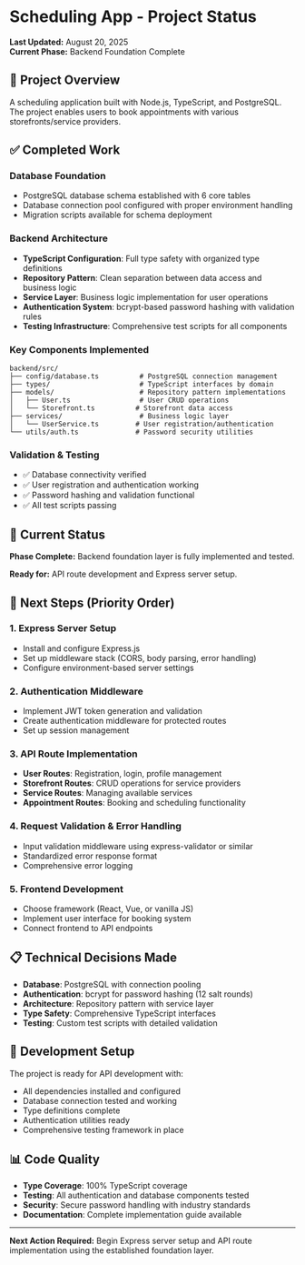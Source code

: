 # Scheduling App - Project Status

**Last Updated:** August 20, 2025  
**Current Phase:** Backend Foundation Complete

## 🎯 Project Overview

A scheduling application built with Node.js, TypeScript, and PostgreSQL. The project enables users to book appointments with various storefronts/service providers.

## ✅ Completed Work

### Database Foundation
- PostgreSQL database schema established with 6 core tables
- Database connection pool configured with proper environment handling
- Migration scripts available for schema deployment

### Backend Architecture
- **TypeScript Configuration**: Full type safety with organized type definitions
- **Repository Pattern**: Clean separation between data access and business logic
- **Service Layer**: Business logic implementation for user operations
- **Authentication System**: bcrypt-based password hashing with validation rules
- **Testing Infrastructure**: Comprehensive test scripts for all components

### Key Components Implemented
```
backend/src/
├── config/database.ts          # PostgreSQL connection management
├── types/                      # TypeScript interfaces by domain
├── models/                     # Repository pattern implementations
│   ├── User.ts                 # User CRUD operations
│   └── Storefront.ts          # Storefront data access
├── services/                   # Business logic layer
│   └── UserService.ts         # User registration/authentication
└── utils/auth.ts              # Password security utilities
```

### Validation & Testing
- ✅ Database connectivity verified
- ✅ User registration and authentication working
- ✅ Password hashing and validation functional
- ✅ All test scripts passing

## 🚧 Current Status

**Phase Complete:** Backend foundation layer is fully implemented and tested.

**Ready for:** API route development and Express server setup.

## 🎯 Next Steps (Priority Order)

### 1. Express Server Setup
- Install and configure Express.js
- Set up middleware stack (CORS, body parsing, error handling)
- Configure environment-based server settings

### 2. Authentication Middleware
- Implement JWT token generation and validation
- Create authentication middleware for protected routes
- Set up session management

### 3. API Route Implementation
- **User Routes**: Registration, login, profile management
- **Storefront Routes**: CRUD operations for service providers
- **Service Routes**: Managing available services
- **Appointment Routes**: Booking and scheduling functionality

### 4. Request Validation & Error Handling
- Input validation middleware using express-validator or similar
- Standardized error response format
- Comprehensive error logging

### 5. Frontend Development
- Choose framework (React, Vue, or vanilla JS)
- Implement user interface for booking system
- Connect frontend to API endpoints

## 📋 Technical Decisions Made

- **Database**: PostgreSQL with connection pooling
- **Authentication**: bcrypt for password hashing (12 salt rounds)
- **Architecture**: Repository pattern with service layer
- **Type Safety**: Comprehensive TypeScript interfaces
- **Testing**: Custom test scripts with detailed validation

## 🔧 Development Setup

The project is ready for API development with:
- All dependencies installed and configured
- Database connection tested and working
- Type definitions complete
- Authentication utilities ready
- Comprehensive testing framework in place

## 📊 Code Quality

- **Type Coverage**: 100% TypeScript coverage
- **Testing**: All authentication and database components tested
- **Security**: Secure password handling with industry standards
- **Documentation**: Complete implementation guide available

---

**Next Action Required:** Begin Express server setup and API route implementation using the established foundation layer.
